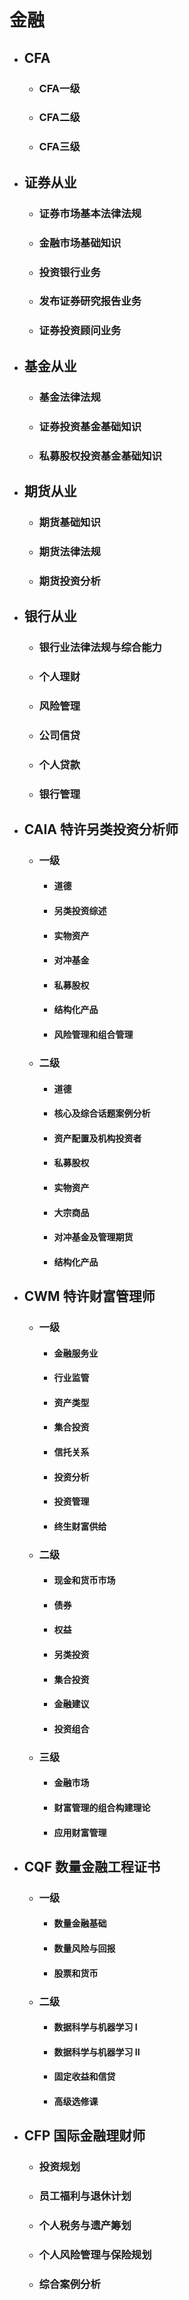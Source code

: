 # 金融
* ## CFA
    * ### CFA一级
    * ### CFA二级
    * ### CFA三级
* ## 证券从业
    * ### 证券市场基本法律法规
    * ### 金融市场基础知识
    * ### 投资银行业务
    * ### 发布证券研究报告业务
    * ### 证券投资顾问业务
* ## 基金从业
    * ### 基金法律法规
    * ### 证券投资基金基础知识
    * ### 私募股权投资基金基础知识
* ## 期货从业
    * ### 期货基础知识
    * ### 期货法律法规
    * ### 期货投资分析
* ## 银行从业
    * ### 银行业法律法规与综合能力
    * ### 个人理财
    * ### 风险管理
    * ### 公司信贷
    * ### 个人贷款
    * ### 银行管理
* ## CAIA 特许另类投资分析师
    * ### 一级
        * #### 道德
        * #### 另类投资综述
        * #### 实物资产
        * #### 对冲基金
        * #### 私募股权
        * #### 结构化产品
        * #### 风险管理和组合管理
    * ### 二级
        * #### 道德
        * #### 核心及综合话题案例分析
        * #### 资产配置及机构投资者
        * #### 私募股权
        * #### 实物资产
        * #### 大宗商品
        * #### 对冲基金及管理期货
        * #### 结构化产品
* ## CWM 特许财富管理师
    * ### 一级
        * #### 金融服务业
        * #### 行业监管     
        * #### 资产类型
        * #### 集合投资
        * #### 信托关系
        * #### 投资分析
        * #### 投资管理
        * #### 终生财富供给
    * ### 二级
        * #### 现金和货币市场
        * #### 债券
        * #### 权益
        * #### 另类投资
        * #### 集合投资
        * #### 金融建议
        * #### 投资组合
    * ### 三级
        * #### 金融市场
        * #### 财富管理的组合构建理论
        * #### 应用财富管理
* ## CQF 数量金融工程证书
    * ### 一级
        * #### 数量金融基础
        * #### 数量风险与回报 
        * #### 股票和货币
    * ### 二级
        * #### 数据科学与机器学习 I
        * #### 数据科学与机器学习 II
        * #### 固定收益和信贷
        * #### 高级选修课
* ## CFP 国际金融理财师
    * ### 投资规划
    * ### 员工福利与退休计划
    * ### 个人税务与遗产筹划
    * ### 个人风险管理与保险规划
    * ### 综合案例分析
